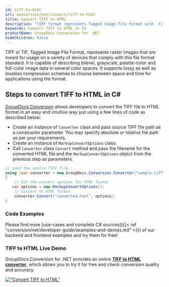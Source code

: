 ```yaml
---
id: tiff-to-html
url: conversion/net/convert/tiff-to-html
title: Convert TIFF to HTML
description: "TIFF format represents Tagged Image File Format with .tiff extension. Learn how to convert TIFF to HTML file programmatically in C# language using GroupDocs.Conversion for .NET library."
keywords: Convert TIFF to HTML in C#
productName: GroupDocs.Conversion for .NET
hideChildren: False
---
```


TIFF or TIF, Tagged Image File Format, represents raster images that are meant for usage on a variety of devices that comply with this file format standard. It is capable of describing bilevel, grayscale, palette-color and full-color image data in several color spaces. It supports lossy as well as lossless compression schemes to choose between space and time for applications using the format.

## Steps to convert TIFF to HTML in C#

[GroupDocs.Conversion](https://products.groupdocs.com/conversion/net) allows developers to convert the TIFF file to HTML format in an easy and intuitive way just using a few lines of code as described below:

* Create an instance of `Converter` class and pass source TIFF file path as a constructor parameter. You may specify absolute or relative file path as per your requirements. 
* Create an instance of `MarkupConvertOptions` class.
* Call `Converter` class `Convert` method and pass the filename for the converted HTML file and the `MarkupConvertOptions` object from the previous step as parameters.

```csharp
// Load the source TIFF file
using (var converter = new GroupDocs.Conversion.Converter("sample.tiff"))
{
    // Set the convert options for HTML format
   var options = new MarkupConvertOptions();
    // Convert to HTML format
    converter.Convert("converted.html", options);
}
```

### Code Examples

Please find more [use-cases and complete C# sources]({{< ref "conversion/net/developer-guide/examples-and-demos.md" >}}) of our backend and frontend examples and try them for free!

### TIFF to HTML Live Demo

GroupDocs.Conversion for .NET provides an online [**TIFF to HTML converter**](https://products.groupdocs.app/conversion/tiff-to-html), which allows you to try it for free and check conversion quality and accuracy.

[!["Convert TIFF to HTML"](conversion/net/images/convert-to-html/convert-tiff-to-html.png)](https://products.groupdocs.app/conversion/tiff-to-html)